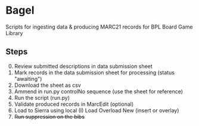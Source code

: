 # Bagel
 Scripts for ingesting data & producing MARC21 records for BPL Board Game Library

## Steps
0. Review submitted descriptions in data submission sheet
1. Mark records in the data submission sheet for processing (status "awaiting")
2. Download the sheet as csv
3. Ammend in run.py controlNo sequence (use the sheet for reference)
4. Run the script (run.py)
5. Validate produced records in MarcEdit (optional)
6. Load to Sierra using local (I) Load Overload New (insert or overlay) 
7. ~~Run suppression on the bibs~~
